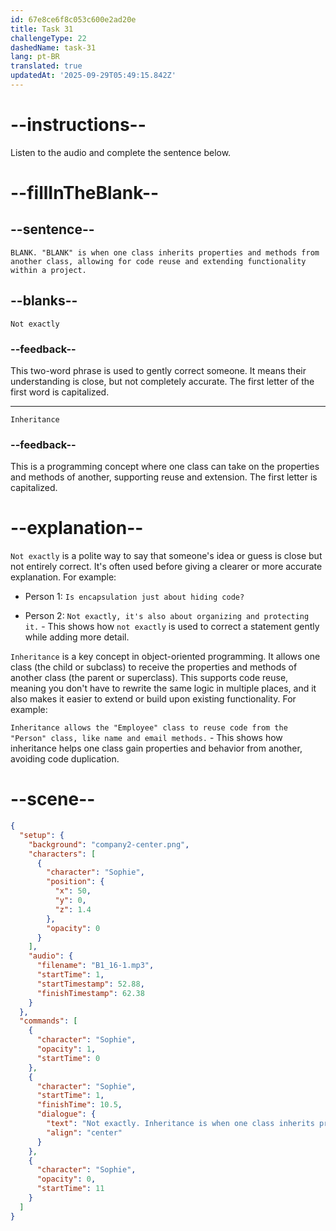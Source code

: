 ```yaml
---
id: 67e8ce6f8c053c600e2ad20e
title: Task 31
challengeType: 22
dashedName: task-31
lang: pt-BR
translated: true
updatedAt: '2025-09-29T05:49:15.842Z'
---
```


<!-- (Audio) Sophie: Not exactly. "Inheritance" is when one class inherits properties and methods from another class, allowing for code reuse and extending functionality within a project. -->

# --instructions--

Listen to the audio and complete the sentence below.

# --fillInTheBlank--

## --sentence--

`BLANK. "BLANK" is when one class inherits properties and methods from another class, allowing for code reuse and extending functionality within a project.`

## --blanks--

`Not exactly`

### --feedback--

This two-word phrase is used to gently correct someone. It means their understanding is close, but not completely accurate. The first letter of the first word is capitalized.

---

`Inheritance`

### --feedback--

This is a programming concept where one class can take on the properties and methods of another, supporting reuse and extension. The first letter is capitalized.

# --explanation--

`Not exactly` is a polite way to say that someone's idea or guess is close but not entirely correct. It's often used before giving a clearer or more accurate explanation. For example:

- Person 1: `Is encapsulation just about hiding code?`

- Person 2: `Not exactly, it's also about organizing and protecting it.` - This shows how `not exactly` is used to correct a statement gently while adding more detail.

`Inheritance` is a key concept in object-oriented programming. It allows one class (the child or subclass) to receive the properties and methods of another class (the parent or superclass). This supports code reuse, meaning you don't have to rewrite the same logic in multiple places, and it also makes it easier to extend or build upon existing functionality. For example:

`Inheritance allows the "Employee" class to reuse code from the "Person" class, like name and email methods.` - This shows how inheritance helps one class gain properties and behavior from another, avoiding code duplication.

# --scene--

```json
{
  "setup": {
    "background": "company2-center.png",
    "characters": [
      {
        "character": "Sophie",
        "position": {
          "x": 50,
          "y": 0,
          "z": 1.4
        },
        "opacity": 0
      }
    ],
    "audio": {
      "filename": "B1_16-1.mp3",
      "startTime": 1,
      "startTimestamp": 52.88,
      "finishTimestamp": 62.38
    }
  },
  "commands": [
    {
      "character": "Sophie",
      "opacity": 1,
      "startTime": 0
    },
    {
      "character": "Sophie",
      "startTime": 1,
      "finishTime": 10.5,
      "dialogue": {
        "text": "Not exactly. Inheritance is when one class inherits properties and methods from another class, allowing for code reuse and extending functionality within a project.",
        "align": "center"
      }
    },
    {
      "character": "Sophie",
      "opacity": 0,
      "startTime": 11
    }
  ]
}
```
